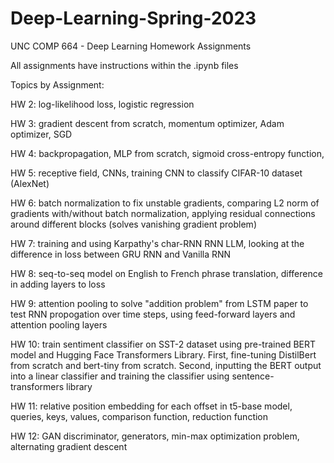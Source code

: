 # Deep-Learning-Spring-2023
UNC COMP 664 - Deep Learning Homework Assignments

All assignments have instructions within the .ipynb files

Topics by Assignment:

HW 2: log-likelihood loss, logistic regression

HW 3: gradient descent from scratch, momentum optimizer, Adam optimizer, SGD

HW 4: backpropagation, MLP from scratch, sigmoid cross-entropy function, 

HW 5: receptive field, CNNs, training CNN to classify CIFAR-10 dataset (AlexNet)

HW 6: batch normalization to fix unstable gradients, comparing L2 norm of gradients with/without batch normalization, applying residual connections around different blocks (solves vanishing gradient problem)

HW 7: training and using Karpathy's char-RNN RNN LLM, looking at the difference in loss between GRU RNN and Vanilla RNN

HW 8: seq-to-seq model on English to French phrase translation, difference in adding layers to loss

HW 9: attention pooling to solve "addition problem" from LSTM paper to test RNN propogation over time steps, using feed-forward layers and attention pooling layers

HW 10: train sentiment classifier on SST-2 dataset using pre-trained BERT model and Hugging Face Transformers Library. First, fine-tuning DistilBert from scratch and bert-tiny from scratch. Second, inputting the BERT output into a linear classifier and training the classifier using sentence-transformers library

HW 11: relative position embedding for each offset in t5-base model, queries, keys, values, comparison function, reduction function

HW 12: GAN discriminator, generators, min-max optimization problem, alternating gradient descent
